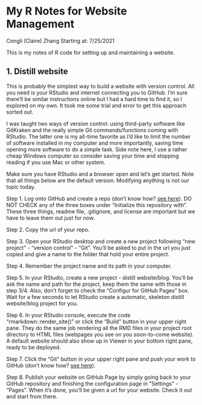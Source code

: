 My R Notes for Website Management
================
Congli (Claire) Zhang
Starting at: 7/25/2021

This is my notes of R code for setting up and maintaining a website.

## 1. Distill website

This is probably the simplest way to build a website with version
control. All you need is your RStudio and internet connecting you to
GitHub. I’m sure there’ll be similar instructions online but I had a
hard time to find it, so I explored on my own. It took me some trial and
error to get this approach sorted out.

I was taught two ways of version control: using third-party software
like GitKraken and the really simple Git commands/functions coming with
RStudio. The latter one is my all-time favorite as I’d like to limit the
number of software installed in my computer and more importantly, saving
time opening more software to do a simple task. Side note here, I use a
rather cheap Windows computer so consider saving your time and stopping
reading if you use Mac or other system.

Make sure you have RStudio and a browser open and let’s get started.
Note that all things below are the default version. Modifying anything
is not our topic today.

Step 1. Log onto GitHub and create a repo (don’t know how? [see
here](https://docs.github.com/en/github/creating-cloning-and-archiving-repositories/creating-a-repository-on-github/creating-a-new-repository)).
DO NOT CHECK any of the three boxes under “Initialize this repository
with”. These three things, readme file, .gitignore, and license are
important but we have to leave them out just for now.

Step 2. Copy the url of your repo.

Step 3. Open your RStudio desktop and create a new project following
“new project” - “version control” - “Git”. You’ll be asked to put in the
url you just copied and give a name to the folder that hold your entire
project.

Step 4. Remember the project name and its path in your computer.

Step 5. In your RStudio, create a new project - distill website/blog.
You’ll be ask the name and path for the project, keep them the same with
those in step 3/4. Also, don’t forget to check the “Configur for GitHub
Pages” box. Wait for a few seconds to let RStudio create a automatic,
skeleton distill website/blog project for you.

Step 6. In your RStudio console, execute the code
“rmarkdown::render_site()” or click the “Build” button in your upper
right pane. They do the same job rendering all the RMD files in your
project root directory to HTML files (webpages you see on you
soon-to-come website). A default website should also show up in Viewer
in your bottom right pane, ready to be deployed.

Step 7. Click the “Git” button in your upper right pane and push your
work to GitHub (don’t know how? [see
here](https://happygitwithr.com/rstudio-git-github.html)).

Step 8. Publish your website on GitHub Page by simply going back to your
GitHub repository and finishing the configuration page in “Settings” -
“Pages”. When it’s done, you’ll be given a url for your website. Check
it out and start from there.
